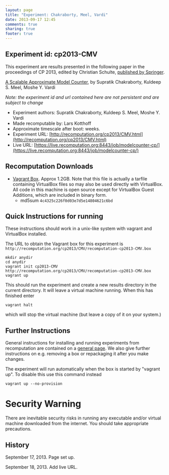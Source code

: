 ```yaml
---
layout: page
title: "Experiment: Chakraborty, Meel, Vardi"
date: 2013-09-17 12:45
comments: true
sharing: true
footer: true
---
```


## Experiment id: cp2013-CMV 

This experiment are results presented in the following paper in the proceedings of CP 2013, edited by Christian Schulte,
[published by Springer](https://www.springer.com/computer/theoretical+computer+science/book/978-3-642-40626-3).

[A Scalable Approximate Model Counter](http://link.springer.com/chapter/10.1007/978-3-642-40627-0_18), by 
Supratik Chakraborty, Kuldeep S. Meel, Moshe Y. Vardi

*Note: the experiment id and url contained here are not persistent and are subject to change*

* Experiment authors: 
Supratik Chakraborty, Kuldeep S. Meel, Moshe Y. Vardi
* Made recomputable by: Lars Kotthoff
* Approximate timescale after boot: weeks.
* Experiment URL: [http://recomputation.org/cp2013/CMV.html](http://recomputation.org/cp2013/CMV.html)
* Live URL: [https://live.recomputation.org:8443/job/modelcounter-cp/](https://live.recomputation.org:8443/job/modelcounter-cp/)

## Recomputation Downloads

* [Vagrant Box](CMV/recomputation-cp2013-CMV.box). Approx 1.2GB. 
Note that this file is actually a tarfile containing VirtualBox files so may also be used directly with VirtualBox.  All code in this machine is open source except for VirtualBox Guest Additions, which are included in binary form.  
    * md5sum `4c4325c226f0d03e7d5e14804621c6bd`

## Quick Instructions for running 

These instructions should work in a unix-like system with vagrant and VirtualBox installed.
    
The URL to obtain the Vagrant box for this experiment is 
`http://recomputation.org/cp2013/CMV/recomputation-cp2013-CMV.box`

    mkdir anydir
    cd anydir
    vagrant init cp2013-CMV http://recomputation.org/cp2013/CMV/recomputation-cp2013-CMV.box
    vagrant up
   
This should run the experiment and create a new results directory in the current directory. 
It will leave a virtual machine running.  When this has finished enter

    vagrant halt

which will stop the virtual machine (but leave a copy of it on your system.)
     
## Further Instructions 

General instructions for installing and running experiments from recomputation are contained on a [general page](general_instructions.html). We also give further instructions on e.g. removing a box or repackaging it after you make changes.

The experiment will run automatically when the box is started by "vagrant up".  To disable this use this command instead 

    vagrant up --no-provision

# Security Warning

There are inevitable security risks in running any executable and/or virtual machine downloaded from the internet. You should take appropriate precautions.

## History

September 17, 2013.  Page set up.

September 18, 2013. Add live URL.


